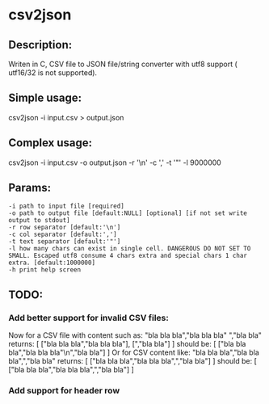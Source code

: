 csv2json
========

Description:
------------
Writen in C, CSV file to JSON file/string converter with utf8 support ( utf16/32 is not supported).

Simple usage:
-------------
csv2json -i input.csv > output.json

Complex usage:
------------
csv2json -i input.csv -o output.json -r '\n' -c ',' -t '"' -l 9000000

Params:
-------
	-i path to input file [required]
	-o path to output file [default:NULL] [optional] [if not set write output to stdout]
	-r row separator [default:'\n']
	-c col separator [default:',']
	-t text separator [default:'"']
	-l how many chars can exist in single cell. DANGEROUS DO NOT SET TO SMALL. Escaped utf8 consume 4 chars extra and special chars 1 char extra. [default:1000000]
	-h print help screen

TODO:
-----
### Add better support for invalid CSV files:
Now for a CSV file with content such as:
	"bla bla bla","bla bla bla"
	","bla bla"
returns:
	[
	["bla bla bla","bla bla bla"],
	[",\"bla bla"]
	]
should be:
	[
	["bla bla bla","bla bla bla\"\n","bla bla"]
	]
Or for CSV content like:
	"bla bla bla","bla bla bla",","bla bla"
returns:
	[
	["bla bla bla","bla bla bla",",\"bla bla"]
	]
should be:
	[
	["bla bla bla","bla bla bla\",","bla bla"]
	]
### Add support for header row
